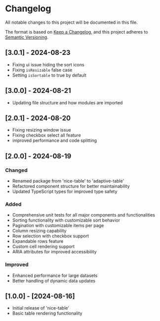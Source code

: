 # Changelog

All notable changes to this project will be documented in this file.

The format is based on [Keep a Changelog](https://keepachangelog.com/en/1.0.0/),
and this project adheres to [Semantic Versioning](https://semver.org/spec/v2.0.0.html).

## [3.0.1] - 2024-08-23

- Fixing ui issue hiding the sort icons
- Fixing `isResizable` false case
- Setting `isSortable` to true by default

## [3.0.0] - 2024-08-21

- Updating file structure and how modules are imported

## [2.0.1] - 2024-08-20

- Fixing resizing window issue
- Fixing checkbox select all feature
- improved performance and code splitting

## [2.0.0] - 2024-08-19

### Changed

- Renamed package from 'nice-table' to 'adaptive-table'
- Refactored component structure for better maintainability
- Updated TypeScript types for improved type safety

### Added

- Comprehensive unit tests for all major components and functionalities
- Sorting functionality with customizable sort behavior
- Pagination with customizable items per page
- Column resizing capability
- Row selection with checkbox support
- Expandable rows feature
- Custom cell rendering support
- ARIA attributes for improved accessibility

### Improved

- Enhanced performance for large datasets
- Better handling of dynamic data updates

## [1.0.0] - [2024-08-16]

- Initial release of 'nice-table'
- Basic table rendering functionality
